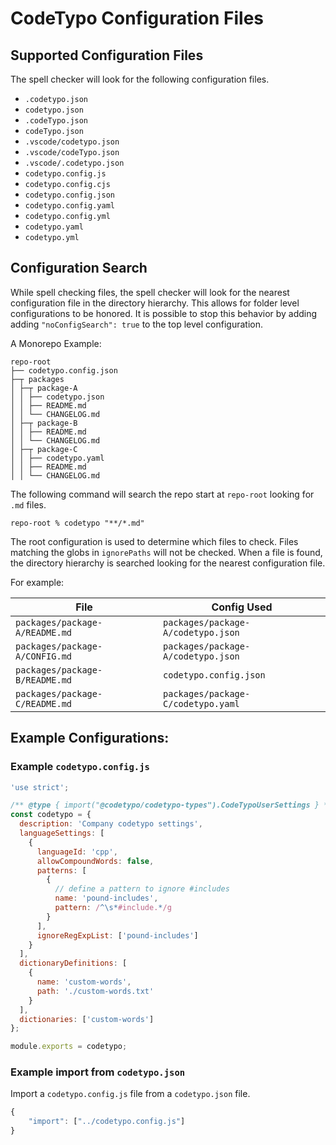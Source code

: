 # CodeTypo Configuration Files

## Supported Configuration Files

The spell checker will look for the following configuration files.

- `.codetypo.json`
- `codetypo.json`
- `.codeTypo.json`
- `codeTypo.json`
- `.vscode/codetypo.json`
- `.vscode/codeTypo.json`
- `.vscode/.codetypo.json`
- `codetypo.config.js`
- `codetypo.config.cjs`
- `codetypo.config.json`
- `codetypo.config.yaml`
- `codetypo.config.yml`
- `codetypo.yaml`
- `codetypo.yml`

## Configuration Search

While spell checking files, the spell checker will look for the nearest configuration file in the directory hierarchy.
This allows for folder level configurations to be honored.
It is possible to stop this behavior by adding adding `"noConfigSearch": true` to the top level configuration.

A Monorepo Example:

```
repo-root
├── codetypo.config.json
├─┬ packages
│ ├─┬ package-A
│ │ ├── codetypo.json
│ │ ├── README.md
│ │ └── CHANGELOG.md
│ ├─┬ package-B
│ │ ├── README.md
│ │ └── CHANGELOG.md
│ ├─┬ package-C
│ │ ├── codetypo.yaml
│ │ ├── README.md
│ │ └── CHANGELOG.md
```

The following command will search the repo start at `repo-root` looking for `.md` files.

```
repo-root % codetypo "**/*.md"
```

The root configuration is used to determine which files to check. Files matching the globs in `ignorePaths` will not be checked. When a file is found, the directory hierarchy is searched looking for the nearest configuration file.

For example:

| File                           | Config Used                      |
| ------------------------------ | -------------------------------- |
| `packages/package-A/README.md` | `packages/package-A/codetypo.json` |
| `packages/package-A/CONFIG.md` | `packages/package-A/codetypo.json` |
| `packages/package-B/README.md` | `codetypo.config.json`             |
| `packages/package-C/README.md` | `packages/package-C/codetypo.yaml` |

## Example Configurations:

### Example `codetypo.config.js`

```javascript
'use strict';

/** @type { import("@codetypo/codetypo-types").CodeTypoUserSettings } */
const codetypo = {
  description: 'Company codetypo settings',
  languageSettings: [
    {
      languageId: 'cpp',
      allowCompoundWords: false,
      patterns: [
        {
          // define a pattern to ignore #includes
          name: 'pound-includes',
          pattern: /^\s*#include.*/g
        }
      ],
      ignoreRegExpList: ['pound-includes']
    }
  ],
  dictionaryDefinitions: [
    {
      name: 'custom-words',
      path: './custom-words.txt'
    }
  ],
  dictionaries: ['custom-words']
};

module.exports = codetypo;
```

### Example import from `codetypo.json`

Import a `codetypo.config.js` file from a `codetypo.json` file.

```javascript
{
    "import": ["../codetypo.config.js"]
}
```
